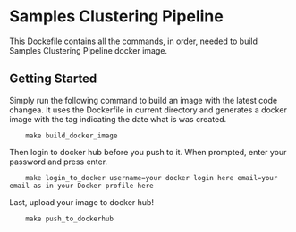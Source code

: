# Samples Clustering Pipeline
This Dockefile contains all the commands, in order, needed to build Samples Clustering Pipeline docker image.

## Getting Started
Simply run the following command to build an image with the latest code changea. It uses the Dockerfile in current directory 
and generates a docker image with the tag indicating the date what is was created.
```
    make build_docker_image
```
Then login to docker hub before you push to it. When prompted, enter your password and press enter.
```
    make login_to_docker username=your docker login here email=your email as in your Docker profile here
```
Last, upload your image to docker hub!
```
    make push_to_dockerhub
```


